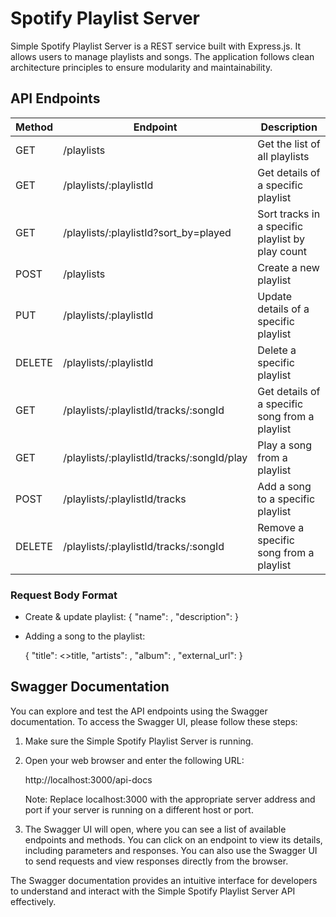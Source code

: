# Spotify Playlist Server

Simple Spotify Playlist Server is a REST service built with Express.js. It allows users to manage playlists and songs. The application follows clean architecture principles to ensure modularity and maintainability.

## API Endpoints

| Method | Endpoint                                     | Description                                      |
| ------ | -------------------------------------------- | ------------------------------------------------ |
| GET    | /playlists                                   | Get the list of all playlists                    |
| GET    | /playlists/:playlistId                       | Get details of a specific playlist               |
| GET    | /playlists/:playlistId?sort_by=played        | Sort tracks in a specific playlist by play count |
| POST   | /playlists                                   | Create a new playlist                            |
| PUT    | /playlists/:playlistId                       | Update details of a specific playlist            |
| DELETE | /playlists/:playlistId                       | Delete a specific playlist                       |
| GET    | /playlists/:playlistId/tracks/:songId        | Get details of a specific song from a playlist   |
| GET    | /playlists/:playlistId/tracks/:songId/play   | Play a song from a playlist                      |
| POST   | /playlists/:playlistId/tracks                | Add a song to a specific playlist                |
| DELETE | /playlists/:playlistId/tracks/:songId        | Remove a specific song from a playlist           |

### Request Body Format

- Create & update playlist:
  {
    "name": <name>,
    "description": <description>
  }

- Adding a song to the playlist:

  {
    "title": <>title,
    "artists": <artist>,
    "album": <album>,
    "external_url": <spotify link>
  }


## Swagger Documentation

You can explore and test the API endpoints using the Swagger documentation. To access the Swagger UI, please follow these steps:

1. Make sure the Simple Spotify Playlist Server is running.
2. Open your web browser and enter the following URL:

   http://localhost:3000/api-docs

   Note: Replace localhost:3000 with the appropriate server address and port if your server is running on a different host or port.

3. The Swagger UI will open, where you can see a list of available endpoints and methods. You can click on an endpoint to view its details, including parameters and responses. You can also use the Swagger UI to send requests and view responses directly from the browser.

The Swagger documentation provides an intuitive interface for developers to understand and interact with the Simple Spotify Playlist Server API effectively.
